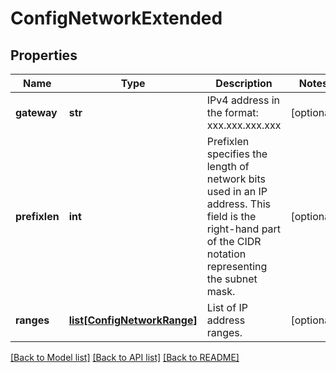 # ConfigNetworkExtended

## Properties
Name | Type | Description | Notes
------------ | ------------- | ------------- | -------------
**gateway** | **str** | IPv4 address in the format: xxx.xxx.xxx.xxx | [optional] 
**prefixlen** | **int** | Prefixlen specifies the length of network bits used in an IP address. This field is the right-hand part of the CIDR notation representing the subnet mask. | [optional] 
**ranges** | [**list[ConfigNetworkRange]**](ConfigNetworkRange.md) | List of IP address ranges. | [optional] 

[[Back to Model list]](../README.md#documentation-for-models) [[Back to API list]](../README.md#documentation-for-api-endpoints) [[Back to README]](../README.md)



